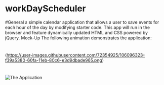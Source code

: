 # workDayScheduler
#General
a simple calendar application that allows a user to save events for each hour of the day by modifying starter code. This app will run in the browser and feature dynamically updated HTML and CSS powered by jQuery.
Mock-Up
The following animation demonstrates the application:
#
(https://user-images.githubusercontent.com/72354925/106096323-f39a5380-60fa-11eb-80c6-e3d9dbade965.png)
#
![The Application](https://user-images.githubusercontent.com/72354925/107163457-2c45f280-696f-11eb-88d1-35a82262f204.png)

